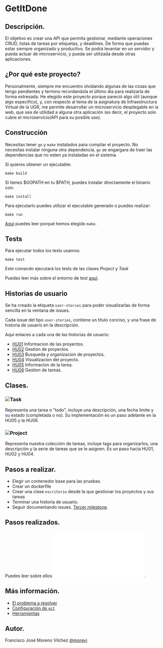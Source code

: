 # GetItDone

## Descripción.
El objetivo es crear una API que permita gestionar, mediante operaciones CRUD, listas de tareas por etiquetas, y deadlines. De forma que puedas estar siempre organizado y productivo. Se podrá levantar en un servidor y pueda actuar de microservicio, y pueda ser utilizada desde otras aplicaciones.

## ¿Por qué este proyecto?
Personalmente, siempre me encuentro olvidando algunas de las cosas que tengo pendientes y termino recordandola el último día para realizarla de forma estresada. He elegido este proyecto porque pareció algo útil (aunque algo específico), y, con respecto al tema de la asignatura de Infraestructura Virtual de la UGR, me permite desarrollar un microservicio desplegable en la web, que sea de utilidad a alguna otra aplicación (es decir, el proyecto solo cubre el microservicio/API para su posible uso).

## Construcción
Necesitas tener `go` y `make` instalados para compilar el proyecto.
No necesitas instalar ninguna otra dependencia, `go` se engargara de traer las dependencias que no esten ya instaladas en el sistema.

Si quieres obtener un ejecutable:
```
make build
```

Si tienes  $GOPATH en tu $PATH, puedes instalar directamente el binario con:
```
make install
```

Para ejecutarlo puedes utilizar el ejecutable generado o puedes realizar:
```
make run
```

[Aqui](docs/tools.md) puedes leer porqué hemos elegido `make`.

## Tests
Para ejecutar todos los tests usamos:
```
make test
```

Este comando ejecutará los tests de las clases *Project* y *Task*

Puedes leer más sobre el entorno de test [aquí](docs/tools.md).

## Historias de usuario
Se ha creado la etiqueta `user-stories` para poder visualizarlas de forma sencilla en la ventana de issues.

Cada issue del tipo `user-stories`, contiene un título conciso, y una frase de historia de usuario en la descripción.

Aquí enlaces a cada una de las historias de usuario:
 - [HU01](https://github.com/morevi/GetItDone/issues/1) Informacion de las proyectos.
 - [HU02](https://github.com/morevi/GetItDone/issues/2) Gestion de proyectos.
 - [HU03](https://github.com/morevi/GetItDone/issues/3) Busqueda y organizacion de proyectos.
 - [HU04](https://github.com/morevi/GetItDone/issues/4) Visualizacion del proyecto.
 - [HU05](https://github.com/morevi/GetItDone/issues/19) Informacion de la tarea.
 - [HU06](https://github.com/morevi/GetItDone/issues/5) Gestion de tareas.

## Clases.
### ![Task](pkg/tareas/task.go)
Representa una tarea o "todo", incluye una descripción, una fecha limite y su estado (completada o no). Su implementación es un paso adelante en la HU05 y la HU06.

### ![Project](pkg/tareas/project.go)
Representa nuestra colección de tareas, incluye tags para organizarlos, una descripción y la serie de tareas que se le asignen. Es un paso hacia HU01, HU02 y HU04.

## Pasos a realizar.
 - Elegir un contenedor base para las pruebas.
 - Crear un dockerfile
 - Crear una clase `escritorio` desde la que gestionar los proyectos y sus tareas
 - Terminar una historia de usuario.
 - Seguir documentando issues. [Tercer milestone](https://github.com/morevi/GetItDone/milestone/3).

## Pasos realizados.
Puedes leer sobre ellos ![aqui](docs/pasos.md).

## Más información.
 - [El problema a resolver](docs/problemDescription.md)
 - [Configuración de `git`](docs/git.md)
 - [Herramientas](docs/tools.md)

## Autor.
Francisco José Moreno Vílchez [@morevi](https://github.com/morevi)

